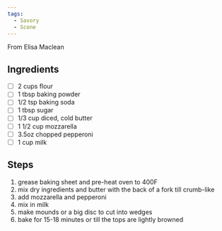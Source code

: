```yaml
---
tags: 
  - Savory
  - Scone
---
```


From Elisa Maclean

## Ingredients

- [ ] 2 cups flour
- [ ] 1 tbsp baking powder
- [ ] 1/2 tsp baking soda
- [ ] 1 tbsp sugar
- [ ] 1/3 cup diced, cold butter
- [ ] 1 1/2 cup mozzarella
- [ ] 3.5oz chopped pepperoni
- [ ] 1 cup milk

## Steps

1. grease baking sheet and pre-heat oven to 400F
1. mix dry ingredients and butter with the back of a fork till crumb-like
1. add mozzarella and pepperoni
1. mix in milk
1. make mounds or a big disc to cut into wedges
1. bake for 15-18 minutes or till the tops are lightly browned
